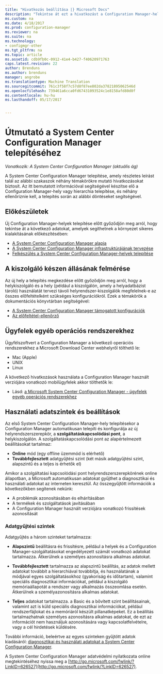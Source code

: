 ```yaml
---
title: "Hivatkozás beállítása |} Microsoft Docs"
description: "Tekintse át ezt a hivatkozást a Configuration Manager-hely vagy hierarchia telepítése előkészítéséhez."
ms.custom: na
ms.date: 4/18/2017
ms.prod: configuration-manager
ms.reviewer: na
ms.suite: na
ms.technology:
- configmgr-other
ms.tgt_pltfrm: na
ms.topic: article
ms.assetid: cdb9fb0c-0912-41e4-b427-f40620971763
caps.latest.revision: 22
author: Brenduns
ms.author: brenduns
manager: angrobe
ms.translationtype: Machine Translation
ms.sourcegitcommit: 761c3f58f7c57d8f87ee802da37821895062546d
ms.openlocfilehash: 739461a6cca0fd67431093524c1e8158afd80d0f
ms.contentlocale: hu-hu
ms.lasthandoff: 05/17/2017


---
```

# <a name="reference-for-system-center-configuration-manager-setup"></a>Útmutató a System Center Configuration Manager telepítéséhez

*Vonatkozik: A System Center Configuration Manager (aktuális ág)*

A System Center Configuration Manager telepítése, amely részletes leírást talál az alábbi szakaszok néhány témakörökre mutató hivatkozásokat biztosít. Az itt bemutatott információval segítségével készítse elő a Configuration Manager-hely vagy hierarchia telepítése, és néhány ellenőriznie kell, a telepítés során az alábbi döntéseket segítségével.  


##  <a name="bkmk_start"></a> Előkészületek  
Új Configuration Manager-helyek telepítése előtt győződjön meg arról, hogy tekintse át a következő adatokat, amelyek segíthetnek a környezet sikeres kialakításának előkészítésében:  

-   [A System Center Configuration Manager alapja](../../../../core/understand/fundamentals.md)  
-   [A System Center Configuration Manager infrastruktúrájának tervezése](../../../plan-design/network/configure-firewalls-ports-domains.md)  
-   [Felkészülés a System Center Configuration Manager-helyek telepítése](prepare-to-install-sites.md)  

##  <a name="bkmk_assess"></a> A kiszolgáló készen állásának felmérése  
Az új hely a telepítés megkezdése előtt győződjön meg arról, hogy a helykiszolgáló és a hely (például a kiszolgálón, amely a helyadatbázist tároló) használatát tervezi távoli helyrendszer-kiszolgálók megfelelnek-e az összes előfeltételként szükséges konfigurációkról. Ezek a témakörök a dokumentációs könyvtárban segítségével:  

-   [A System Center Configuration Manager támogatott konfigurációk](../../../../core/plan-design/configs/supported-configurations.md)  
-   [Az előfeltétel-ellenőrző](prerequisite-checker.md)  

##  <a name="bkmk_Addclients"></a> Ügyfelek egyéb operációs rendszerekhez  
Ügyfélszoftvert a Configuration Manager a következő operációs rendszerekhez a Microsoft Download Center webhelyről tölthető le:  

-   Mac (Apple)  
-   UNIX  
-   Linux  

A következő hivatkozások használata a Configuration Manager használt verziójára vonatkozó mobilügyfelek akkor tölthetők le:  

-   Lásd: [a Microsoft System Center Configuration Manager - ügyfelek egyéb operációs rendszerekhez](http://www.microsoft.com/download/details.aspx?id=47719)  

##  <a name="bkmk_usage"></a> Használati adatszintek és beállítások  
Az első System Center Configuration Manager-hely telepítésekor a Configuration Manager automatikusan telepíti és konfigurálja az új helyrendszerszerepkör, a **szolgáltatáskapcsolódási pont**, a helykiszolgálón. A szolgáltatáskapcsolódási pont az alapértelmezett beállításokat tartalmaz:  

-   **Online** mód (egy offline üzemmód is elérhető)  
-   **Továbbfejlesztett** adatgyűjtési szint (két másik adatgyűjtési szint, alapszintű és a teljes is érhetők el)  

Amikor a szolgáltatási kapcsolódási pont helyrendszerszerepkörének online állapotban, a Microsoft automatikusan adatokat gyűjthet a diagnosztikai és használati adatokat az interneten keresztül. Az összegyűjtött információk a következőkben segítenek nekünk:  

-   A problémák azonosításában és elhárításában  
-   A termékek és szolgáltatások javításában  
-   A Configuration Manager használt verziójára vonatkozó  frissítések azonosítását  

### <a name="levels-of-data-collection"></a>Adatgyűjtési szintek  
Adatgyűjtés a három szinteket tartalmazza:

-   **Alapszintű** beállításra és frissítésre, például a helyek és a Configuration Manager-szolgáltatásokat engedélyezett számát vonatkozó adatokat tartalmazza. Átkerülnek a személyes azonosításra alkalmas adatokat.  

-   **Továbbfejlesztett** tartalmazza az alapszintű beállítás, az adatok mellett adatokat továbbít a hierarchiával továbbítja, és használatának a módjával egyes szolgáltatásokhoz (gyakoriság és időtartam), valamint speciális diagnosztikai információkat, például a kiszolgáló memóriaállapotát a rendszer vagy alkalmazás összeomlása esetén. Átkerülnek a személyazonosításra alkalmas adatokat.  

-   **Teljes** adatokat tartalmazza. a Basic és a bővített szint beállításainak, valamint azt is küld speciális diagnosztikai információkat, például rendszerfájlokat és a memóriáról készült pillanatképeket. Ez a beállítás tartalmazhatnak személyes azonosításra alkalmas adatokat, de ezt az információt nem használjuk azonosítására vagy kapcsolatfelvételre, vagy a cél hirdetések küldésére.  

További információ, beleértve az egyes szinteken gyűjtött adatok kiadásáról: [diagnosztikai és használati adatokat a System Center Configuration Manager](../../../../core/plan-design/diagnostics/diagnostics-and-usage-data.md).  

A System Center Configuration Manager adatvédelmi nyilatkozata online megtekintéséhez nyissa meg a [http://go.microsoft.com/fwlink/?LinkID=626527](http://go.microsoft.com/fwlink/?LinkID=626527).

